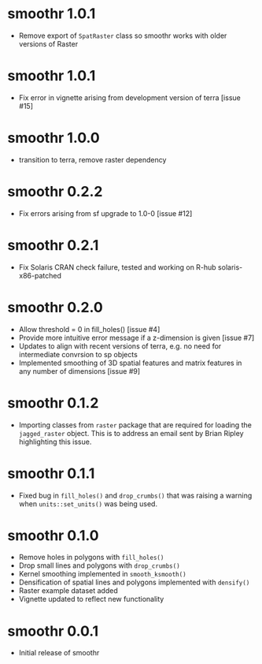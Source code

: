 # smoothr 1.0.1

- Remove export of `SpatRaster` class so smoothr works with older versions of Raster

# smoothr 1.0.1

- Fix error in vignette arising from development version of terra [issue #15]

# smoothr 1.0.0

- transition to terra, remove raster dependency

# smoothr 0.2.2

- Fix errors arising from sf upgrade to 1.0-0 [issue #12]

# smoothr 0.2.1

- Fix Solaris CRAN check failure, tested and working on R-hub solaris-x86-patched

# smoothr 0.2.0

- Allow threshold = 0 in fill_holes() [issue #4]
- Provide more intuitive error message if a z-dimension is given [issue #7]
- Updates to align with recent versions of terra, e.g. no need for intermediate convrsion to sp objects
- Implemented smoothing of 3D spatial features and matrix features in any number of dimensions [issue #9]

# smoothr 0.1.2

- Importing classes from `raster` package that are required for loading the `jagged_raster` object. This is to address an email sent by Brian Ripley highlighting this issue.

# smoothr 0.1.1

- Fixed bug in `fill_holes()` and `drop_crumbs()` that was raising a warning 
when `units::set_units()` was being used. 

# smoothr 0.1.0

- Remove holes in polygons with `fill_holes()`
- Drop small lines and polygons with `drop_crumbs()`
- Kernel smoothing implemented in `smooth_ksmooth()`
- Densification of spatial lines and polygons implemented with `densify()`
- Raster example dataset added
- Vignette updated to reflect new functionality

# smoothr 0.0.1

- Initial release of smoothr



